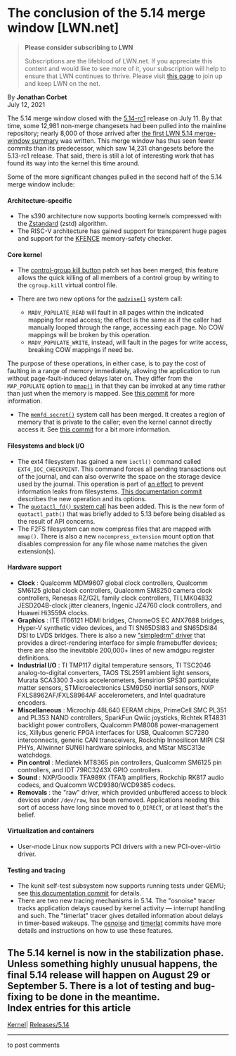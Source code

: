 # The conclusion of the 5.14 merge window [LWN.net]

> **Please consider subscribing to LWN**
> 
> Subscriptions are the lifeblood of LWN.net. If you appreciate this content and would like to see more of it, your subscription will help to ensure that LWN continues to thrive. Please visit [this page](/Promo/nst-nag1/subscribe) to join up and keep LWN on the net. 

By **Jonathan Corbet**  
July 12, 2021 

The 5.14 merge window closed with the [5.14-rc1](/ml/linux-kernel/CAHk-=wjB5XBk4obhMPfrU3mnOakV9VgHAYOo-ZGJnB2X0DnBWA@mail.gmail.com/) release on July 11. By that time, some 12,981 non-merge changesets had been pulled into the mainline repository; nearly 8,000 of those arrived after [the first LWN 5.14 merge-window summary](/Articles/861248/) was written. This merge window has thus seen fewer commits than its predecessor, which saw 14,231 changesets before the 5.13-rc1 release. That said, there is still a lot of interesting work that has found its way into the kernel this time around. 

Some of the more significant changes pulled in the second half of the 5.14 merge window include: 

#### Architecture-specific

  * The s390 architecture now supports booting kernels compressed with the [Zstandard](https://facebook.github.io/zstd/) (zstd) algorithm. 
  * The RISC-V architecture has gained support for transparent huge pages and support for the [KFENCE](/Articles/835542/) memory-safety checker. 



#### Core kernel

  * The [control-group kill button](/Articles/855049/) patch set has been merged; this feature allows the quick killing of all members of a control group by writing to the `cgroup.kill` virtual control file. 
  * There are two new options for the [`madvise()`](https://man7.org/linux/man-pages/man2/madvise.2.html) system call: 

    * `MADV_POPULATE_READ` will fault in all pages within the indicated mapping for read access; the effect is the same as if the caller had manually looped through the range, accessing each page. No COW mappings will be broken by this operation. 
    * `MADV_POPULATE_WRITE`, instead, will fault in the pages for write access, breaking COW mappings if need be. 

The purpose of these operations, in either case, is to pay the cost of faulting in a range of memory immediately, allowing the application to run without page-fault-induced delays later on. They differ from the `MAP_POPULATE` option to [`mmap()`](https://man7.org/linux/man-pages/man2/mmap.2.html) in that they can be invoked at any time rather than just when the memory is mapped. See [this commit](https://git.kernel.org/linus/4ca9b3859dac) for more information. 
  * The [`memfd_secret()`](/Articles/835342/) system call has been merged. It creates a region of memory that is private to the caller; even the kernel cannot directly access it. See [this commit](https://git.kernel.org/linus/1507f51255c9) for a bit more information. 




#### Filesystems and block I/O

  * The ext4 filesystem has gained a new `ioctl()` command called `EXT4_IOC_CHECKPOINT`. This command forces all pending transactions out of the journal, and can also overwrite the space on the storage device used by the journal. This operation is part of [an effort](/Articles/854054/) to prevent information leaks from filesystems. [This documentation commit](https://git.kernel.org/linus/fd7b23be9205) describes the new operation and its options. 
  * The [`quotactl_fd()` system call](/Articles/859679/) has been added. This is the new form of `quotactl_path()` that was briefly added to 5.13 before being disabled as the result of API concerns. 
  * The F2FS filesystem can now compress files that are mapped with `mmap()`. There is also a new `nocompress_extension` mount option that disables compression for any file whose name matches the given extension(s). 



#### Hardware support

  * **Clock** : Qualcomm MDM9607 global clock controllers, Qualcomm SM6125 global clock controllers, Qualcomm SM8250 camera clock controllers, Renesas RZ/G2L family clock controllers, TI LMK04832 JESD204B-clock jitter cleaners, Ingenic JZ4760 clock controllers, and Huawei Hi3559A clocks. 
  * **Graphics** : ITE IT66121 HDMI bridges, ChromeOS EC ANX7688 bridges, Hyper-V synthetic video devices, and TI SN65DSI83 and SN65DSI84 DSI to LVDS bridges. There is also a new ["simpledrm" driver](https://git.kernel.org/linus/11e8f5fd223b) that provides a direct-rendering interface for simple framebuffer devices; there are also the inevitable 200,000+ lines of new amdgpu register definitions. 
  * **Industrial I/O** : TI TMP117 digital temperature sensors, TI TSC2046 analog-to-digital converters, TAOS TSL2591 ambient light sensors, Murata SCA3300 3-axis accelerometers, Sensirion SPS30 particulate matter sensors, STMicroelectronics LSM9DS0 inertial sensors, NXP FXLS8962AF/FXLS8964AF accelerometers, and Intel quadrature encoders. 
  * **Miscellaneous** : Microchip 48L640 EERAM chips, PrimeCell SMC PL351 and PL353 NAND controllers, SparkFun Qwiic joysticks, Richtek RT4831 backlight power controllers, Qualcomm PM8008 power-management ics, Xillybus generic FPGA interfaces for USB, Qualcomm SC7280 interconnects, generic CAN transceivers, Rockchip Innosilicon MIPI CSI PHYs, Allwinner SUN6I hardware spinlocks, and MStar MSC313e watchdogs. 
  * **Pin control** : Mediatek MT8365 pin controllers, Qualcomm SM6125 pin controllers, and IDT 79RC3243X GPIO controllers. 
  * **Sound** : NXP/Goodix TFA989X (TFA1) amplifiers, Rockchip RK817 audio codecs, and Qualcomm WCD9380/WCD9385 codecs. 
  * **Removals** : the "raw" driver, which provided unbuffered access to block devices under `/dev/raw`, has been removed. Applications needing this sort of access have long since moved to `O_DIRECT`, or at least that's the belief. 



#### Virtualization and containers

  * User-mode Linux now supports PCI drivers with a new PCI-over-virtio driver. 



#### Testing and tracing

  * The kunit self-test subsystem now supports running tests under QEMU; see [this documentation commit](https://git.kernel.org/linus/12ca7a893d54) for details. 
  * There are two new tracing mechanisms in 5.14. The "osnoise" tracer tracks application delays caused by kernel activity — interrupt handling and such. The "timerlat" tracer gives detailed information about delays in timer-based wakeups. The [osnoise](https://git.kernel.org/linus/bce29ac9ce0b) and [timerlat](https://git.kernel.org/linus/a955d7eac177) commits have more details and instructions on how to use these features. 



The 5.14 kernel is now in the stabilization phase. Unless something highly unusual happens, the final 5.14 release will happen on August 29 or September 5. There is a lot of testing and bug-fixing to be done in the meantime.  
Index entries for this article  
---  
[Kernel](/Kernel/Index)| [Releases/5.14](/Kernel/Index#Releases-5.14)  
  


* * *

to post comments 

